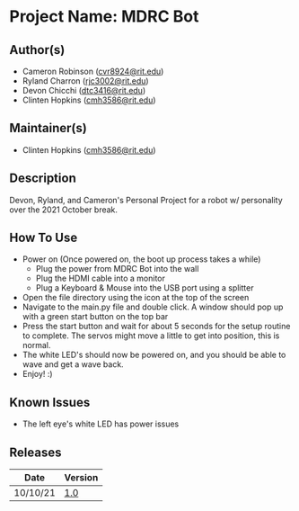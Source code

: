 # Project Name: MDRC Bot

## Author(s)
- Cameron Robinson (cvr8924@rit.edu)
- Ryland Charron (rjc3002@rit.edu)
- Devon Chicchi (dtc3416@rit.edu)
- Clinten Hopkins (cmh3586@rit.edu)

## Maintainer(s)
- Clinten Hopkins (cmh3586@rit.edu)

## Description
Devon, Ryland, and Cameron's Personal Project for a robot w/ personality over the 2021 October break.

## How To Use
- Power on (Once powered on, the boot up process takes a while)
  - Plug the power from MDRC Bot into the wall
  - Plug the HDMI cable into a monitor
  - Plug a Keyboard & Mouse into the USB port using a splitter
- Open the file directory using the icon at the top of the screen
- Navigate to the main.py file and double click. A window should pop up with a green start button on the top bar
- Press the start button and wait for about 5 seconds for the setup routine to complete. The servos might move a little
to get into position, this is normal. 
- The white LED's should now be powered on, and you should be able to wave and get a wave back.
- Enjoy! :)

## Known Issues
- The left eye's white LED has power issues

## Releases

|   Date   |                            Version                           |
|----------|--------------------------------------------------------------|
| 10/10/21 | [1.0](https://github.com/RIT-MDRC/MDRCBot/releases/tag/v1.0) |
